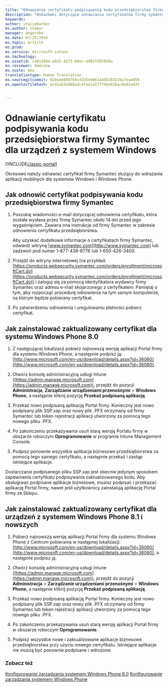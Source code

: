 ```yaml
---
title: "Odnawianie certyfikatu podpisywania kodu przedsiębiorstwa firmy Symantec w celu użycia z usługą Intune | Microsoft Docs"
description: "Wskazówki dotyczące odnawiania certyfikatów firmy Symantec służących do zarządzania określonymi urządzeniami przenośnymi z systemem Windows i Windows Phone"
keywords: 
author: staciebarker
ms.author: stabar
manager: angerobe
ms.date: 07/25/2016
ms.topic: article
ms.prod: 
ms.service: microsoft-intune
ms.technology: 
ms.assetid: c4813044-a925-4273-b0ec-e992fd55850a
ms.reviewer: damionw
ms.suite: ems
translationtype: Human Translation
ms.sourcegitcommit: 928e4e8097b9cd326e0863a45b183226a7eae056
ms.openlocfilehash: acd1ab3a988adc4fee2a57ff4be82bac8e92a435


---
```


# <a name="renew-a-symantec-enterprise-code-signing-certificate-for-windows-devices"></a>Odnawianie certyfikatu podpisywania kodu przedsiębiorstwa firmy Symantec dla urządzeń z systemem Windows

[!INCLUDE[classic-portal](../includes/classic-portal.md)]

Okresowo należy odnawiać certyfikat firmy Symantec służący do wdrażania aplikacji mobilnych dla systemów Windows i Windows Phone.

## <a name="how-to-renew-the-symantec-enterprise-code-signing-certificate"></a>Jak odnowić certyfikat podpisywania kodu przedsiębiorstwa firmy Symantec

1.  Poszukaj wiadomości e-mail dotyczącej odnowienia certyfikatu, która została wysłana przez firmę Symantec około 14 dni przed jego wygaśnięciem. Zawiera ona instrukcje od firmy Symantec w zakresie odnowienia certyfikatu przedsiębiorstwa.

    Aby uzyskać dodatkowe informacje o certyfikatach firmy Symantec, odwiedź witrynę [www.symantec.com](http://www.symantec.com) lub zadzwoń pod numer 1-877-438-8776 lub 1-650-426-3400.

2.  Przejdź do witryny internetowej (na przykład: [https://products.websecurity.symantec.com/orders/enrollment/microsoftCert.do](https://products.websecurity.symantec.com/orders/enrollment/microsoftCert.do)) i zaloguj się za pomocą identyfikatora wydawcy firmy Symantec oraz adresu e-mail skojarzonego z certyfikatem. Pamiętaj o tym, aby rozpocząć procedurę odnowienia na tym samym komputerze, na którym będzie pobierany certyfikat.

3.  Po zatwierdzeniu odnowienia i uregulowaniu płatności pobierz certyfikat.

## <a name="how-to-install-the-updated-certificate-for-windows-phone-80"></a>Jak zainstalować zaktualizowany certyfikat dla systemu Windows Phone 8.0

1.  Z następującej lokalizacji pobierz najnowszą wersję aplikacji Portal firmy dla systemu Windows Phone, a następnie podpisz ją: [http://www.microsoft.com/en-us/download/details.aspx?id=36060](http://www.microsoft.com/en-us/download/details.aspx?id=36060).

2.  Otwórz konsolę administracyjną usługi Intune ([https://admin.manage.microsoft.com](https://admin.manage.microsoft.com)), przejdź do pozycji **Administracja**, **Zarządzanie urządzeniami przenośnymi** &gt; **Windows Phone**, a następnie kliknij pozycję **Przekaż podpisaną aplikację**.

3.  Przekaż nowo podpisaną aplikację Portal firmy. Konieczny jest nowo podpisany plik SSP.xap oraz nowy plik .PFX otrzymany od firmy Symantec lub token rejestracji aplikacji utworzony za pomocą tego nowego pliku .PFX.

4.  Po zakończeniu przekazywania usuń starą wersję Portalu firmy w obszarze roboczym **Oprogramowanie** w programie Intune Management Console.

5.  Podpisz ponownie wszystkie aplikacje biznesowe przedsiębiorstwa za pomocą tego samego certyfikatu, a następnie przekaż i zastąp istniejące aplikacje.

Dostarczanie podpisanego pliku SSP.xap jest obecnie jedynym sposobem zapewnienia certyfikatu podpisywania zaktualizowanego kodu. Aby obsługiwać podpisane aplikacje biznesowe, musisz podpisać i przekazać aplikację Portal firmy, nawet jeśli użytkownicy zainstalują aplikację Portal firmy ze Sklepu.

## <a name="how-to-install-the-updated-certificate-for-windows-phone-81-and-later-devices"></a>Jak zainstalować zaktualizowany certyfikat dla urządzeń z systemem Windows Phone 8.1 i nowszych

1.  Pobierz najnowszą wersję aplikacji Portal firmy dla systemu Windows Phone z Centrum pobierania w następnej lokalizacji: [http://www.microsoft.com/en-us/download/details.aspx?id=36060](http://www.microsoft.com/en-us/download/details.aspx?id=36060), a następnie podpisz ją.

2.  Otwórz konsolę administracyjną usługi Intune ([https://admin.manage.microsoft.com](https://admin.manage.microsoft.com)), przejdź do pozycji **Administracja** &gt; **Zarządzanie urządzeniami przenośnymi** &gt; **Windows Phone**, a następnie kliknij pozycję **Przekaż podpisaną aplikację**.

3.  Przekaż nowo podpisaną aplikację Portal firmy. Konieczny jest nowo podpisany plik SSP.xap oraz nowy plik .PFX otrzymany od firmy Symantec lub token rejestracji aplikacji utworzony za pomocą tego nowego pliku .PFX.

4.  Po zakończeniu przekazywania usuń starą wersję aplikacji Portal firmy w obszarze roboczym **Oprogramowanie**.

5.  Podpisz wszystkie nowe i zaktualizowane aplikacje biznesowe przedsiębiorstwa przy użyciu nowego certyfikatu. Istniejące aplikacje nie muszą być ponownie podpisane i wdrożone.


### <a name="see-also"></a>Zobacz też
[Konfigurowanie zarządzania systemem Windows Phone 8.0](set-up-windows-phone-8.0-management-with-microsoft-intune.md)
[Konfigurowanie zarządzania systemem Windows Phone](set-up-windows-phone-management-with-microsoft-intune.md)



<!--HONumber=Dec16_HO2-->


